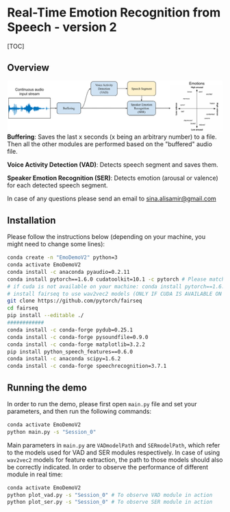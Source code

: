 # Real-Time Emotion Recognition from Speech - version 2

[TOC]

## Overview

![OverallDemo](./Figures/DEMO2.png)**Buffering**: Saves the last x seconds (x being an arbitrary number) to a file. Then all the other modules are performed based on the "buffered" audio file. 

**Voice Activity Detection (VAD)**: Detects speech segment and saves them.

**Speaker Emotion Recognition (SER)**: Detects emotion (arousal or valence) for each detected speech segment.

In case of any questions please send an email to [sina.alisamir@gmail.com](mailto:sina.alisamir@gmail.com)



## Installation

Please follow the instructions below (depending on your machine, you might need to change some lines):

```bash
conda create -n "EmoDemoV2" python=3
conda activate EmoDemoV2
conda install -c anaconda pyaudio=0.2.11
conda install pytorch==1.6.0 cudatoolkit=10.1 -c pytorch # Please match the cuda version with the one installed on your machine
# if cuda is not available on your machine: conda install pytorch==1.6.0 cpuonly -c pytorch
# install fairseq to use wav2vec2 models (ONLY IF CUDA IS AVAILABLE ON YOUR MACHINE)
git clone https://github.com/pytorch/fairseq
cd fairseq
pip install --editable ./
############ 
conda install -c conda-forge pydub=0.25.1
conda install -c conda-forge pysoundfile=0.9.0
conda install -c conda-forge matplotlib=3.2.2
pip install python_speech_features==0.6.0
conda install -c anaconda scipy=1.6.2
conda install -c conda-forge speechrecognition=3.7.1
```



## Running the demo

In order to run the demo, please first open `main.py` file and set your parameters, and then run the following commands:

```bash
conda activate EmoDemoV2
python main.py -s "Session_0"
```

Main parameters in `main.py` are `VADmodelPath` and `SERmodelPath`, which refer to the models used for VAD and SER modules respectively. In case of using `wav2vec2` models for feature extraction, the path to those models should also be correctly indicated. In order to observe the performance of different module in real time:

```bash
conda activate EmoDemoV2
python plot_vad.py -s "Session_0" # To observe VAD module in action
python plot_ser.py -s "Session_0" # To observe SER module in action
```